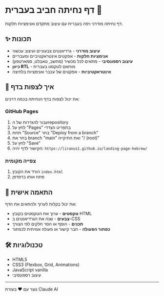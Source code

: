 # דף נחיתה חביב בעברית 🌟

דף נחיתה מודרני ויפה בעברית עם עיצוב מתקדם ואנימציות חלקות.

## ✨ תכונות

- **עיצוב מודרני** - גרדיאנטים צבעוניים ועיצוב עכשווי
- **אנימציות חלקות** - אפקטים אינטראקטיביים ומעבריים
- **עיצוב רספונסיבי** - מתאים לכל מכשיר (מחשב, טאבלט, סמארטפון)
- **כיוון RTL** - מותאם לטקסט בעברית
- **אינטראקטיביות** - אפקטים של עכבר ואנימציות בלחיצה

## 🚀 איך לצפות בדף

את יכול לצפות בדף הנחיתה בכמה דרכים:

### GitHub Pages
1. עבור להגדרות של הrepository
2. לחץ על "Pages" בתפריט הצדדי
3. תחת "Source" בחר "Deploy from a branch"
4. בחר את branch "main" ואת התיקייה "/ (root)"
5. לחץ על "Save"
6. הקישור לדף יהיה: `https://liranus1.github.io/landing-page-hebrew/`

### צפייה מקומית
1. הורד את הקובץ `index.html`
2. פתח אותו בדפדפן

## 🎨 התאמה אישית

את יכול בקלות לערוך ולהתאים את הדף:

- **טקסטים** - ערוך את הטקסטים בקובץ HTML
- **צבעים** - שנה את הגרדיאנטים ב-CSS
- **תכנים** - הוסף או הסר חלקים לפי הצורך
- **כפתור הפעולה** - חבר קישור או פעולה אמיתית לכפתור

## 🛠️ טכנולוגיות

- HTML5
- CSS3 (Flexbox, Grid, Animations)
- JavaScript vanilla
- עיצוב רספונסיבי

---

נוצר עם ❤️ בעזרת Claude AI

